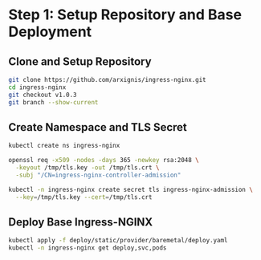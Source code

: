 # Step 1: Setup Repository and Base Deployment

## Clone and Setup Repository

```bash
git clone https://github.com/arxignis/ingress-nginx.git
cd ingress-nginx
git checkout v1.0.3
git branch --show-current
```

## Create Namespace and TLS Secret

```bash
kubectl create ns ingress-nginx

openssl req -x509 -nodes -days 365 -newkey rsa:2048 \
  -keyout /tmp/tls.key -out /tmp/tls.crt \
  -subj "/CN=ingress-nginx-controller-admission"

kubectl -n ingress-nginx create secret tls ingress-nginx-admission \
  --key=/tmp/tls.key --cert=/tmp/tls.crt
```

## Deploy Base Ingress-NGINX

```bash
kubectl apply -f deploy/static/provider/baremetal/deploy.yaml
kubectl -n ingress-nginx get deploy,svc,pods
```